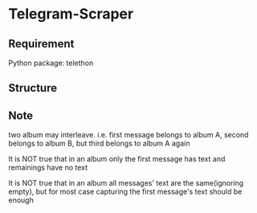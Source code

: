 # Telegram-Scraper

## Requirement
Python package:
telethon

## Structure


## Note
two album may interleave. i.e. first message belongs to album A, second belongs 
to album B, but third belongs to album A again

It is NOT true that in an album only the first message has text and remainings
have no text

It is NOT true that in an album all messages' text are the same(ignoring empty),
but for most case capturing the first message's text should be enough
